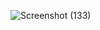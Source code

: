 ![Screenshot (133)](https://github.com/raobaba/Manufac_Data_Analysis/assets/99542983/e8569a5a-d67b-464e-a5f1-22fcfb13915c)

